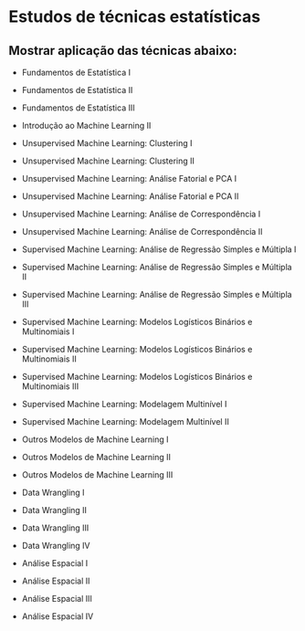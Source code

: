 # Estudos de técnicas estatísticas 

## Mostrar aplicação das técnicas abaixo:

* Fundamentos de Estatística I
* Fundamentos de Estatística II
* Fundamentos de Estatística III

* Introdução ao Machine Learning II 
* Unsupervised Machine Learning: Clustering I
* Unsupervised Machine Learning: Clustering II
* Unsupervised Machine Learning: Análise Fatorial e PCA I
* Unsupervised Machine Learning: Análise Fatorial e PCA II
* Unsupervised Machine Learning: Análise de Correspondência I
* Unsupervised Machine Learning: Análise de Correspondência II

* Supervised Machine Learning: Análise de Regressão Simples e Múltipla I
* Supervised Machine Learning: Análise de Regressão Simples e Múltipla II
* Supervised Machine Learning: Análise de Regressão Simples e Múltipla III
* Supervised Machine Learning: Modelos Logísticos Binários e Multinomiais I
* Supervised Machine Learning: Modelos Logísticos Binários e Multinomiais II
* Supervised Machine Learning: Modelos Logísticos Binários e Multinomiais III
* Supervised Machine Learning: Modelagem Multinível I
* Supervised Machine Learning: Modelagem Multinível II

* Outros Modelos de Machine Learning I
* Outros Modelos de Machine Learning II
* Outros Modelos de Machine Learning III

* Data Wrangling I
* Data Wrangling II
* Data Wrangling III
* Data Wrangling IV

* Análise Espacial I
* Análise Espacial II
* Análise Espacial III
* Análise Espacial IV

